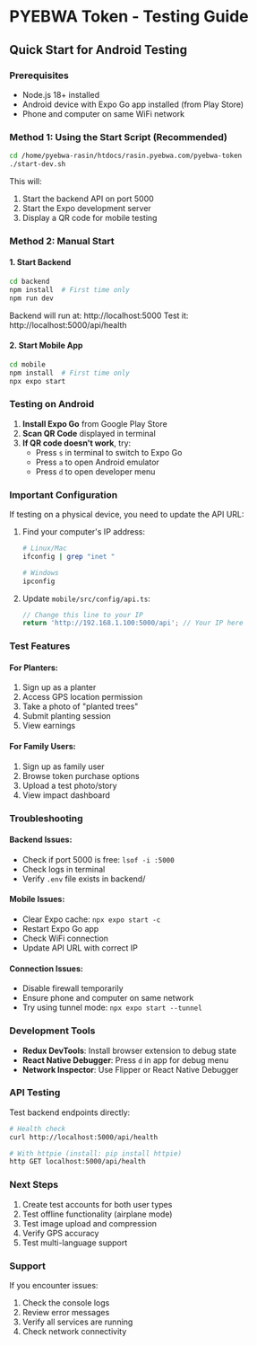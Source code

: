 # PYEBWA Token - Testing Guide

## Quick Start for Android Testing

### Prerequisites
- Node.js 18+ installed
- Android device with Expo Go app installed (from Play Store)
- Phone and computer on same WiFi network

### Method 1: Using the Start Script (Recommended)

```bash
cd /home/pyebwa-rasin/htdocs/rasin.pyebwa.com/pyebwa-token
./start-dev.sh
```

This will:
1. Start the backend API on port 5000
2. Start the Expo development server
3. Display a QR code for mobile testing

### Method 2: Manual Start

#### 1. Start Backend
```bash
cd backend
npm install  # First time only
npm run dev
```

Backend will run at: http://localhost:5000
Test it: http://localhost:5000/api/health

#### 2. Start Mobile App
```bash
cd mobile
npm install  # First time only
npx expo start
```

### Testing on Android

1. **Install Expo Go** from Google Play Store
2. **Scan QR Code** displayed in terminal
3. **If QR code doesn't work**, try:
   - Press `s` in terminal to switch to Expo Go
   - Press `a` to open Android emulator
   - Press `d` to open developer menu

### Important Configuration

If testing on a physical device, you need to update the API URL:

1. Find your computer's IP address:
   ```bash
   # Linux/Mac
   ifconfig | grep "inet "
   
   # Windows
   ipconfig
   ```

2. Update `mobile/src/config/api.ts`:
   ```typescript
   // Change this line to your IP
   return 'http://192.168.1.100:5000/api'; // Your IP here
   ```

### Test Features

#### For Planters:
1. Sign up as a planter
2. Access GPS location permission
3. Take a photo of "planted trees"
4. Submit planting session
5. View earnings

#### For Family Users:
1. Sign up as family user
2. Browse token purchase options
3. Upload a test photo/story
4. View impact dashboard

### Troubleshooting

#### Backend Issues:
- Check if port 5000 is free: `lsof -i :5000`
- Check logs in terminal
- Verify `.env` file exists in backend/

#### Mobile Issues:
- Clear Expo cache: `npx expo start -c`
- Restart Expo Go app
- Check WiFi connection
- Update API URL with correct IP

#### Connection Issues:
- Disable firewall temporarily
- Ensure phone and computer on same network
- Try using tunnel mode: `npx expo start --tunnel`

### Development Tools

- **Redux DevTools**: Install browser extension to debug state
- **React Native Debugger**: Press `d` in app for debug menu
- **Network Inspector**: Use Flipper or React Native Debugger

### API Testing

Test backend endpoints directly:

```bash
# Health check
curl http://localhost:5000/api/health

# With httpie (install: pip install httpie)
http GET localhost:5000/api/health
```

### Next Steps

1. Create test accounts for both user types
2. Test offline functionality (airplane mode)
3. Test image upload and compression
4. Verify GPS accuracy
5. Test multi-language support

### Support

If you encounter issues:
1. Check the console logs
2. Review error messages
3. Verify all services are running
4. Check network connectivity